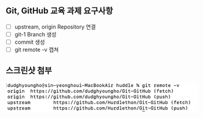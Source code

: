 ## Git, GitHub 교육 과제 요구사항

- [ ] upstream, origin Repository 연결
- [ ] git-1 Branch 생성
- [ ] commit 생성
- [ ] git remote -v 캡쳐

## 스크린샷 첨부

![alt text](image.png)
